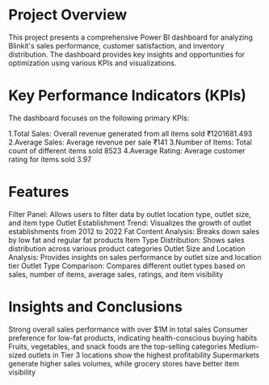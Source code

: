 # Project Overview
This project presents a comprehensive Power BI dashboard for analyzing Blinkit's sales performance, customer satisfaction, and inventory distribution. The dashboard provides key insights and opportunities for optimization using various KPIs and visualizations.

# Key Performance Indicators (KPIs)
The dashboard focuses on the following primary KPIs:

1.Total Sales: Overall revenue generated from all items sold ₹1201681.493
2.Average Sales: Average revenue per sale ₹141
3.Number of Items: Total count of different items sold 8523
4.Average Rating: Average customer rating for items sold 3.97

# Features
Filter Panel: Allows users to filter data by outlet location type, outlet size, and item type
Outlet Establishment Trend: Visualizes the growth of outlet establishments from 2012 to 2022
Fat Content Analysis: Breaks down sales by low fat and regular fat products
Item Type Distribution: Shows sales distribution across various product categories
Outlet Size and Location Analysis: Provides insights on sales performance by outlet size and location tier
Outlet Type Comparison: Compares different outlet types based on sales, number of items, average sales, ratings, and item 
visibility
# Insights and Conclusions
Strong overall sales performance with over $1M in total sales
Consumer preference for low-fat products, indicating health-conscious buying habits
Fruits, vegetables, and snack foods are the top-selling categories
Medium-sized outlets in Tier 3 locations show the highest profitability
Supermarkets generate higher sales volumes, while grocery stores have better item visibility
